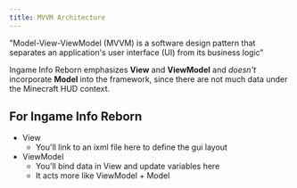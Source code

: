 ```yaml
---
title: MVVM Architecture
---
```


"Model-View-ViewModel (MVVM) is a software design pattern that separates an application's user interface (UI) from its business logic"

Ingame Info Reborn emphasizes **View** and **ViewModel** and _doesn't_ incorporate **Model** into the framework, since there are not much data under the Minecraft HUD context.

## For Ingame Info Reborn
- View
    - You'll link to an ixml file here to define the gui layout
- ViewModel
    - You'll bind data in View and update variables here
    - It acts more like ViewModel + Model
